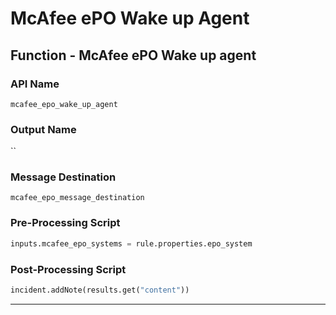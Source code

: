 <!--
    DO NOT MANUALLY EDIT THIS FILE
    THIS FILE IS AUTOMATICALLY GENERATED WITH resilient-sdk codegen
-->

# McAfee ePO Wake up Agent

## Function - McAfee ePO Wake up agent

### API Name
`mcafee_epo_wake_up_agent`

### Output Name
``

### Message Destination
`mcafee_epo_message_destination`

### Pre-Processing Script
```python
inputs.mcafee_epo_systems = rule.properties.epo_system
```

### Post-Processing Script
```python
incident.addNote(results.get("content"))
```

---

